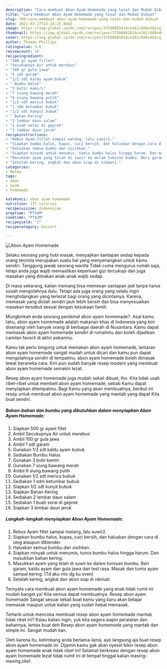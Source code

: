 ```yaml
---
description: "Cara membuat Abon Ayam Homemade yang lezat dan Mudah Dibuat"
title: "Cara membuat Abon Ayam Homemade yang lezat dan Mudah Dibuat"
slug: 709-cara-membuat-abon-ayam-homemade-yang-lezat-dan-mudah-dibuat
date: 2021-03-27T23:18:25.044Z
image: https://img-global.cpcdn.com/recipes/37580881814ce162/680x482cq70/abon-ayam-homemade-foto-resep-utama.jpg
thumbnail: https://img-global.cpcdn.com/recipes/37580881814ce162/680x482cq70/abon-ayam-homemade-foto-resep-utama.jpg
cover: https://img-global.cpcdn.com/recipes/37580881814ce162/680x482cq70/abon-ayam-homemade-foto-resep-utama.jpg
author: Thomas Phillips
ratingvalue: 3.6
reviewcount: 10
recipeingredient:
- "500 gr ayam fillet"
- "Secukupnya Air untuk merebus"
- "100 gr gula jawa"
- "1 sdt garam"
- "1/2 sdt kaldu ayam bubuk"
- " Bumbu Halus"
- "3 butir kemiri"
- "7 siung bawang merah"
- "6 siung bawang putih"
- "1/2 sdt merica bubuk"
- "1 sdm ketumbar bubuk"
- "1/2 sdt kunyit bubuk"
- " Bahan Kering"
- "2 lembar daun salam"
- "1 buah serai di geprek"
- "3 lembar daun jeruk"
recipeinstructions:
- "Rebus Ayam fillet sampai matang, lalu suwir2."
- "Siapkan bumbu halus, kupas, cuci bersih, dan haluskan dengan cara di uleg ataupun diblender."
- "Haluskan semua bumbu dan sisihkan."
- "Siapkan minyak untuk menumis, tumis bumbu halus hingga harum. Dan masukkan bahan kering."
- "Masukkan ayam yang telah di suwir ke dalam tumisan bumbu. Beri garam, kaldu ayam dan gula jawa dan test rasa. Masak dan tumis ayam sampai kering. (Td aku mix dg ku oven)"
- "Setelah kering, angkat dan abon siap di nikmati."
categories:
- Resep
tags:
- abon
- ayam
- homemade

katakunci: abon ayam homemade 
nutrition: 177 calories
recipecuisine: Indonesian
preptime: "PT34M"
cooktime: "PT42M"
recipeyield: "2"
recipecategory: Dessert

---
```



![Abon Ayam Homemade](https://img-global.cpcdn.com/recipes/37580881814ce162/680x482cq70/abon-ayam-homemade-foto-resep-utama.jpg)

Selaku seorang yang hobi masak, menyajikan santapan sedap kepada orang tercinta merupakan suatu hal yang menyenangkan untuk kamu sendiri. Tanggung jawab seorang  wanita Tidak cuma mengurus rumah saja, tetapi anda juga wajib memastikan keperluan gizi tercukupi dan juga masakan yang dimakan anak-anak wajib sedap.

Di masa  sekarang, kalian memang bisa memesan santapan jadi tanpa harus susah mengolahnya dulu. Tetapi ada juga orang yang selalu ingin menghidangkan yang terlezat bagi orang yang dicintainya. Karena, memasak yang diolah sendiri jauh lebih bersih dan bisa menyesuaikan masakan tersebut sesuai dengan kesukaan famili. 



Mungkinkah anda seorang penikmat abon ayam homemade?. Asal kamu tahu, abon ayam homemade adalah makanan khas di Indonesia yang kini disenangi oleh banyak orang di berbagai daerah di Nusantara. Kamu dapat memasak abon ayam homemade sendiri di rumahmu dan boleh dijadikan camilan favorit di akhir pekanmu.

Kamu tak perlu bingung untuk memakan abon ayam homemade, lantaran abon ayam homemade sangat mudah untuk dicari dan kamu pun dapat mengolahnya sendiri di tempatmu. abon ayam homemade boleh dimasak lewat beraneka cara. Kini pun sudah banyak resep modern yang membuat abon ayam homemade semakin lezat.

Resep abon ayam homemade juga mudah sekali dibuat, lho. Kita tidak usah ribet-ribet untuk membeli abon ayam homemade, sebab Kamu dapat menyiapkan ditempatmu. Bagi Kamu yang akan membuatnya, berikut ini resep untuk membuat abon ayam homemade yang mantab yang dapat Kita buat sendiri.

<!--inarticleads1-->

##### Bahan-bahan dan bumbu yang dibutuhkan dalam menyiapkan Abon Ayam Homemade:

1. Siapkan 500 gr ayam fillet
1. Ambil Secukupnya Air untuk merebus
1. Ambil 100 gr gula jawa
1. Ambil 1 sdt garam
1. Gunakan 1/2 sdt kaldu ayam bubuk
1. Sediakan  Bumbu Halus
1. Gunakan 3 butir kemiri
1. Gunakan 7 siung bawang merah
1. Ambil 6 siung bawang putih
1. Gunakan 1/2 sdt merica bubuk
1. Sediakan 1 sdm ketumbar bubuk
1. Siapkan 1/2 sdt kunyit bubuk
1. Siapkan  Bahan Kering
1. Sediakan 2 lembar daun salam
1. Sediakan 1 buah serai di geprek
1. Siapkan 3 lembar daun jeruk




<!--inarticleads2-->

##### Langkah-langkah menyiapkan Abon Ayam Homemade:

1. Rebus Ayam fillet sampai matang, lalu suwir2.
1. Siapkan bumbu halus, kupas, cuci bersih, dan haluskan dengan cara di uleg ataupun diblender.
1. Haluskan semua bumbu dan sisihkan.
1. Siapkan minyak untuk menumis, tumis bumbu halus hingga harum. Dan masukkan bahan kering.
1. Masukkan ayam yang telah di suwir ke dalam tumisan bumbu. Beri garam, kaldu ayam dan gula jawa dan test rasa. Masak dan tumis ayam sampai kering. (Td aku mix dg ku oven)
1. Setelah kering, angkat dan abon siap di nikmati.




Ternyata cara membuat abon ayam homemade yang enak tidak rumit ini mudah banget ya! Kita semua dapat membuatnya. Resep abon ayam homemade Sangat sesuai sekali buat kamu yang baru akan belajar memasak maupun untuk kalian yang sudah hebat memasak.

Tertarik untuk mencoba membuat resep abon ayam homemade mantab tidak ribet ini? Kalau kalian ingin, yuk kita segera siapin peralatan dan bahannya, lantas buat deh Resep abon ayam homemade yang mantab dan simple ini. Sangat mudah kan. 

Oleh karena itu, ketimbang anda berlama-lama, ayo langsung aja buat resep abon ayam homemade ini. Dijamin kamu gak akan nyesel bikin resep abon ayam homemade enak tidak ribet ini! Selamat berkreasi dengan resep abon ayam homemade lezat tidak rumit ini di tempat tinggal kalian masing-masing,oke!.

